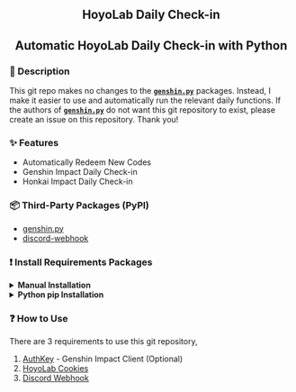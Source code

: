 <h2 align="center"> HoyoLab Daily Check-in <h2>

<b><p align="center"> Automatic HoyoLab Daily Check-in with Python </p></b>

### <span class="emoji">📖</span> Description

This git repo makes no changes to the [**`genshin.py`**](https://github.com/thesadru/genshin.py) packages. Instead, I make it easier to use and automatically run the relevant daily functions. If the authors of [**`genshin.py`**](https://github.com/thesadru/genshin.py) do not want this git repository to exist, please create an issue on this repository. Thank you!

### <span class="emoji">✨</span> Features

- Automatically Redeem New Codes
- Genshin Impact Daily Check-in
- Honkai Impact Daily Check-in

### <span class="emoji">📦</span> Third-Party Packages (PyPI)

- [genshin.py](https://github.com/thesadru/genshin.py)
- [discord-webhook](https://github.com/lovvskillz/python-discord-webhook)

### <span class="emoji">❗</span> Install Requirements Packages

<details>

   <summary><b>Manual Installation</b></summary>

Clone the repository by using the following command using [**`git-scm`**](https://git-scm.com/downloads/guis):

```
git clone https://github.com/Stawa/Hoyo-Daily
```

After you clone the repository, you can use the following command to install requirement dependencies:

```sh
cd Hoyo-Daily
# then
pip3 install requirements.txt
```

</details>

<details>

   <summary><b>Python pip Installation</b></summary>

And this one is the recommended way to install this repository, simply.

```
pip3 install git+https://github.com/Stawa/Hoyo-Daily
```

</details>

### <span class="emoji">❓</span> How to Use

There are 3 requirements to use this git repository,

1. [AuthKey](https://github.com/Stawa/Hoyo-Daily/blob/main/TUTORIAL.md#locate-the-auth_key-from-genshin-impact) - Genshin Impact Client (Optional)
2. [HoyoLab Cookies](https://github.com/Stawa/Hoyo-Daily/blob/main/TUTORIAL.md#locate-the-ltoken-ltuid-and-cookie_token-from-hoyolab)
3. [Discord Webhook](https://github.com/Stawa/Hoyo-Daily/blob/main/TUTORIAL.md#create-a-discord-webhook-as-notification)
